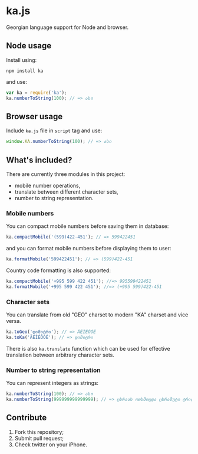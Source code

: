 # ka.js

Georgian language support for Node and browser.

## Node usage

Install using:

```shell
npm install ka
```

and use:

```js
var ka = require('ka');
ka.numberToString(100); // => ასი
```

## Browser usage

Include `ka.js` file in `script` tag and use:

```js
window.KA.numberToString(100); // => ასი
```

## What's included?

There are currently three modules in this project:

* mobile number operations,
* translate between different character sets,
* number to string representation.

### Mobile numbers

You can compact mobile numbers before saving them in database:

```js
ka.compactMobile('(599)422-451'); // => 599422451
```

and you can format mobile numbers before displaying them to user:

```js
ka.formatMobile('599422451'); // => (599)422-451
```

Country code formatting is also supported:

```js
ka.compactMobile('+995 599 422 451'); //=> 995599422451
ka.formatMobile('+995 599 422 451'); //=> (+995 599)422-451
```

### Character sets

You can translate from old "GEO" charset to modern "KA" charset and vice versa.

```js
ka.toGeo('დიმიტრი'); // => ÃÉÌÉÔÒÉ
ka.toKa('ÃÉÌÉÔÒÉ'); // => დიმიტრი
```

There is also `ka.translate` function which can be used for effective translation between arbitrary character sets.

### Number to string representation

You can represent integers as strings:

```js
ka.numberToString(100); // => ასი
ka.numberToString(999999999999999); // => ცხრაას ოთხმოცდა ცხრამეტი ტრილიონ ცხრაას ოთხმოცდა ცხრამეტი მილიარდ ცხრაას ოთხმოცდა ცხრამეტი მილიონ ცხრაას ოთხმოცდა ცხრამეტი ათას ცხრაას ოთხმოცდა ცხრამეტი
```

## Contribute

1. Fork this repository;
2. Submit pull request;
3. Check twitter on your iPhone.
